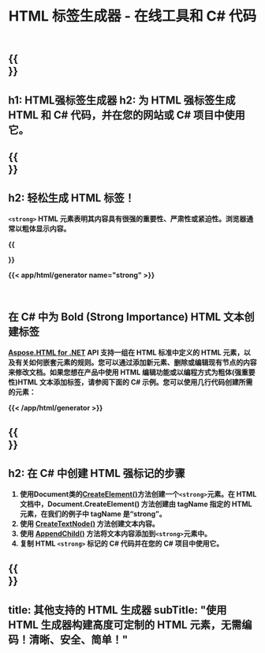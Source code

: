 ﻿---
translation: true
title: HTML <strong> 标签生成器 - 在线工具和 C# 代码
template: /templates/_template-generators-child.md
description: HTML 强标记生成器为粗体(强重要性)HTML 文本创建标记。复制 HTML 和 C# 代码并在您的网站或 C# 项目中使用它
url: /net/generators/strong/
platformtag: net
family: html
generator: HTML strong Tag Generator
element: HTML strong tag
tag: strong
---

{{<section banner>}}
---
h1: HTML强标签生成器
h2: 为 HTML 强标签生成 HTML 和 C# 代码，并在您的网站或 C# 项目中使用它。
---

{{<section overview>}}
---
h2: 轻松生成 HTML <strong> 标签！
---

`<strong>` HTML 元素表明其内容具有很强的重要性、严肃性或紧迫性。浏览器通常以粗体显示内容。

{{<section plugin>}}

{{< app/html/generator name="strong" >}}

<br>
<h2> 在 C# 中为 Bold (Strong Importance) HTML 文本创建标签</h2>

[Aspose.HTML for .NET](/html/{{lang.url-fragment}}net/) API 支持一组在 HTML 标准中定义的 HTML 元素，以及有关如何嵌套元素的规则。您可以通过添加新元素、删除或编辑现有节点的内容来修改文档。如果您想在产品中使用 HTML 编辑功能或以编程方式为粗体(强重要性)HTML 文本添加标签，请参阅下面的 C# 示例。您可以使用几行代码创建所需的元素：

{{< /app/html/generator >}}

{{<section steps>}}
---
h2: 在 C# 中创建 HTML 强标记的步骤
---

1. 使用Document类的[CreateElement()](https://reference.aspose.com/html/net/aspose.html.dom/document/createelement/)方法创建一个`<strong>`元素。在 HTML 文档中，Document.CreateElement() 方法创建由 tagName 指定的 HTML 元素，在我们的例子中 tagName 是“strong”。
2. 使用 [CreateTextNode()](https://reference.aspose.com/html/net/aspose.html.dom/document/createtextnode/) 方法创建文本内容。
3. 使用 [AppendChild()](https://reference.aspose.com/html/net/aspose.html.dom/node/appendchild/) 方法将文本内容添加到`<strong>`元素中。
4. 复制 HTML `<strong>` 标记的 C# 代码并在您的 C# 项目中使用它。

{{<section other-generators>}}
---
title: 其他支持的 HTML 生成器
subTitle: "使用 HTML 生成器构建高度可定制的 HTML 元素，无需编码！清晰、安全、简单！"
---